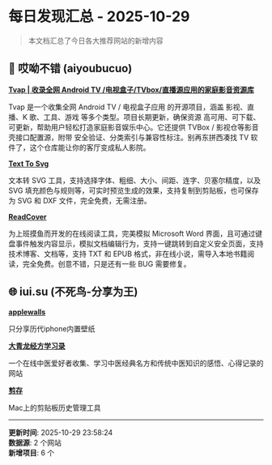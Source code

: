 # 每日发现汇总 - 2025-10-29

> 本文档汇总了今日各大推荐网站的新增内容

## 🔧 哎呦不错 (aiyoubucuo)

**[Tvap | 收录全网 Android TV /电视盒子/TVbox/直播源应用的家庭影音资源库](https://github.com/youhunwl/TVAPP)**
  
Tvap 是一个收集全网 Android TV / 电视盒子应用 的开源项目，涵盖 影视、直播、K 歌、工具、游戏 等多个类型。项目长期更新，确保资源 高可用、可下载、可更新，帮助用户轻松打造家庭影音娱乐中心。它还提供 TVBox / 影视仓等影音壳接口配置源，附带 安全验证、分类索引与兼容性标注。别再东拼西凑找 TV 软件了，这个仓库能让你的客厅变成私人影院。

**[Text To Svg](https://texttosvg.app/zh)**
  
文本转 SVG 工具，支持选择字体、粗细、大小、间距、连字、贝塞尔精度，以及 SVG 填充颜色与规则等，可实时预览生成的效果，支持复制到剪贴板，也可保存为 SVG 和 DXF 文件，完全免费，无需注册。

**[ReadCover](https://www.readcover.cn/)**
  
为上班摸鱼而开发的在线阅读工具，完美模拟 Microsoft Word 界面，且可通过键盘事件触发内容显示，模拟文档编辑行为，支持一键跳转到自定义安全页面，支持技术博客、文档等，支持 TXT 和 EPUB 格式，非在线小说，需导入本地书籍阅读，完全免费。创意不错，只是还有一些 BUG 需要修复。


## 🌐 iui.su (不死鸟-分享为王)

**[applewalls](https://www.applewalls.com/)**
  
只分享历代iphone内置壁纸

**[大青龙经方学习录](https://www.daqinglong.com/)**
  
一个在线中医爱好者收集、学习中医经典名方和传统中医知识的感悟、心得记录的网站

**[剪存](https://apps.apple.com/cn/app/id6754015301)**
  
Mac上的剪贴板历史管理工具


---

**更新时间**: 2025-10-29 23:58:24  
**数据源**: 2 个网站  
**新增项目**: 6 个  

<!-- Generated by Daily News Aggregator -->